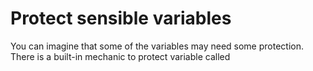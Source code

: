# Protect sensible variables
You can imagine that some of the variables may need some protection.
There is a built-in mechanic to protect variable called 
<!--stackedit_data:
eyJoaXN0b3J5IjpbNDU5ODQyOTddfQ==
-->